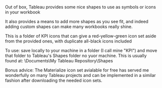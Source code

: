 Out of box, Tableau provides some nice shapes to use as symbols or icons in your workbook

It also provides a means to add more shapes as you see fit, and indeed adding custom shapes can make many workbooks really shine.

This is a folder of KPI icons that can give a red-yellow-green icon set aside from the provided ones, with duplicate all-black icons included

To use: save locally to your machine in a folder (I call mine "KPI") and move that folder to Tableau's Shapes folder no yuor machine.
This is usually found at: \Documents\My Tableau Repository\Shapes

Bonus advice: The Materialize icon set avialable for free has served me wonderfully on many Tableau projects and can be implemented in a similar fashion after downloading the needed icon sets.